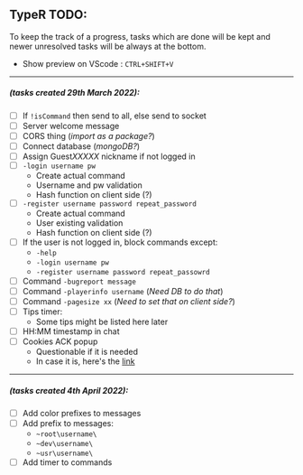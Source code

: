 ## TypeR TODO:
To keep the track of a progress, tasks which are done will be kept and newer unresolved tasks will be always at the bottom.
- Show preview on VScode : `CTRL+SHIFT+V`

---

##### *(tasks created 29th March 2022):*

- [ ] If `!isCommand` then send to all, else send to socket
- [ ] Server welcome message
- [ ] CORS thing (*import as a package?*)
- [ ] Connect database (*mongoDB?*)
- [ ] Assign Guest*XXXXX* nickname if not logged in
- [ ] `-login username pw`
    - Create actual command
    - Username and pw validation
    - Hash function on client side (?)
- [ ] `-register username password repeat_password`
    - Create actual command
    - User existing validation
    - Hash function on client side (?)
- [ ] If the user is not logged in, block commands except:
    - `-help`
    - `-login username pw`
    - `-register username password repeat_passowrd`
- [ ] Command `-bugreport message`
- [ ] Command `-playerinfo username` (*Need DB to do that*)
- [ ] Command `-pagesize xx` (*Need to set that on client side?*)
- [ ] Tips timer:
    - Some tips might be listed here later
- [ ] HH:MM timestamp in chat
- [ ] Cookies ACK popup
    - Questionable if it is needed
    - In case it is, here's the [link](https://blog.formpl.us/how-to-create-a-simple-cookie-consent-pop-up-for-your-website-dad17a174b60)

---

##### *(tasks created 4th April 2022):*
- [ ] Add color prefixes to messages
- [ ] Add prefix to messages:
    - `~root\username\`
    - `~dev\username\`
    - `~usr\username\`
- [ ] Add timer to commands